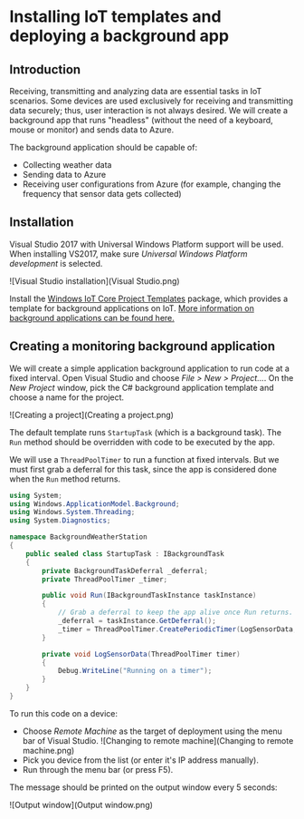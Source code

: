 ---
---
# Installing IoT templates and deploying a background app

## Introduction

Receiving, transmitting and analyzing data are essential tasks in IoT scenarios. Some devices are used exclusively for receiving and transmitting data securely; thus, user interaction is not always desired. We will create a background app that runs "headless" (without the need of a keyboard, mouse or monitor) and sends data to Azure.

The background application should be capable of:
* Collecting weather data
* Sending data to Azure
* Receiving user configurations from Azure (for example, changing the frequency that sensor data gets collected)

## Installation

Visual Studio 2017 with Universal Windows Platform support will be used. When installing VS2017, make sure *Universal Windows Platform development* is selected.

![Visual Studio installation](Visual Studio.png)

Install the [Windows IoT Core Project Templates](https://marketplace.visualstudio.com/items?itemName=MicrosoftIoT.WindowsIoTCoreProjectTemplates) package, which provides a template for background applications on IoT. [More information on background applications can be found here.](https://developer.microsoft.com/en-us/windows/iot/docs/backgroundapplications)

## Creating a monitoring background application

We will create a simple application background application to run code at a fixed interval. Open Visual Studio and choose *File > New > Project...*. On the *New Project* window, pick the C# background application template and choose a name for the project.

![Creating a project](Creating a project.png)

The default template runs `StartupTask` (which is a background task). The `Run` method should be overridden with code to be executed by the app.

We will use a `ThreadPoolTimer` to run a function at fixed intervals. But we must first grab a deferral for this task, since the app is considered done when the `Run` method returns.

```cs
using System;
using Windows.ApplicationModel.Background;
using Windows.System.Threading;
using System.Diagnostics;

namespace BackgroundWeatherStation
{
    public sealed class StartupTask : IBackgroundTask
    {
        private BackgroundTaskDeferral _deferral;
        private ThreadPoolTimer _timer;

        public void Run(IBackgroundTaskInstance taskInstance)
        {
            // Grab a deferral to keep the app alive once Run returns.
            _deferral = taskInstance.GetDeferral();
            _timer = ThreadPoolTimer.CreatePeriodicTimer(LogSensorData, TimeSpan.FromSeconds(5));
        }

        private void LogSensorData(ThreadPoolTimer timer)
        {
            Debug.WriteLine("Running on a timer");
        }
    }
}
```

To run this code on a device:
* Choose *Remote Machine* as the target of deployment using the menu bar of Visual Studio.
![Changing to remote machine](Changing to remote machine.png)
* Pick you device from the list (or enter it's IP address manually).
* Run through the menu bar (or press F5).

The message should be printed on the output window every 5 seconds:

![Output window](Output window.png)
